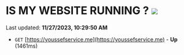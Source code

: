 # IS MY WEBSITE RUNNING ? [![](https://img.shields.io/static/v1?label=Sponsor&message=%E2%9D%A4&logo=GitHub&color=%23fe8e86)](https://github.com/sponsors/<username>)

Last updated: **11/27/2023, 10:29:50 AM**

- `GET` [https://youssefservice.me](https://youssefservice.me) - **Up** (1461ms)
